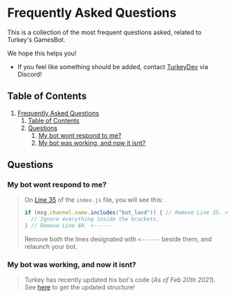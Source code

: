 # Frequently Asked Questions

This is a collection of the most frequent questions asked, related to Turkey's GamesBot.

We hope this helps you!

* If you feel like something should be added, contact [TurkeyDev](https://discord.gg/DkexpJj) via Discord!

## Table of Contents

1.  [Frequently Asked Questions](#frequently-asked-questions)
    1.  [Table of Contents](#table-of-contents)
    2.  [Questions](#questions)
        1.  [My bot wont respond to me?](#my-bot-wont-respond-to-me)
        2.  [My bot was working, and now it isnt?](#my-bot-was-working-and-now-it-isnt)

## Questions

### My bot wont respond to me?
> On [Line 35](https://github.com/TheTurkeyDev/Discord-Games/blob/master/src/index.js#L35) of the `index.js` file, you will see this:
> ```js
> if (msg.channel.name.includes("bot_land")) { // Remove Line 35. <------
>   // Ignore everything inside the brackets.
> } // Remove Line 69. <------
> ```
> Remove both the lines designated with `<------` beside them, and relaunch your bot.

### My bot was working, and now it isnt?
> Turkey has recently updated his bot's code (*As of Feb 20th 2021*). See [here](https://github.com/TheTurkeyDev/Discord-Games/tree/master/src) to get the updated structure!

